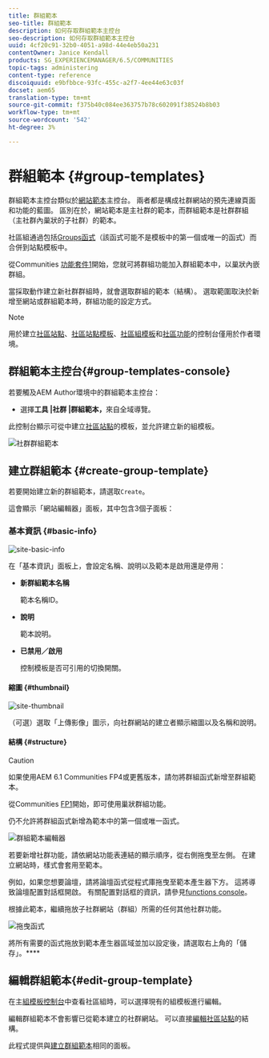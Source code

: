 ```yaml
---
title: 群組範本
seo-title: 群組範本
description: 如何存取群組範本主控台
seo-description: 如何存取群組範本主控台
uuid: 4cf20c91-32b0-4051-a98d-44e4eb50a231
contentOwner: Janice Kendall
products: SG_EXPERIENCEMANAGER/6.5/COMMUNITIES
topic-tags: administering
content-type: reference
discoiquuid: e9bfbbce-93fc-455c-a2f7-4ee44e63c03f
docset: aem65
translation-type: tm+mt
source-git-commit: f375b40c084ee363757b78c602091f38524b8b03
workflow-type: tm+mt
source-wordcount: '542'
ht-degree: 3%

---
```



# 群組範本 {#group-templates}

群組範本主控台類似於[網站範本](/help/communities/sites.md)主控台。 兩者都是構成社群網站的預先連線頁面和功能的藍圖。 區別在於，網站範本是主社群的範本，而群組範本是社群群組（主社群內巢狀的子社群）的範本。

社區組通過包括[Groups函式](/help/communities/functions.md#groups-function)（該函式可能不是模板中的第一個或唯一的函式）而合併到站點模板中。

從Communities [功能套件1](/help/communities/deploy-communities.md#latestfeaturepack)開始，您就可將群組功能加入群組範本中，以巢狀內嵌群組。

當採取動作建立新社群群組時，就會選取群組的範本（結構）。 選取範圍取決於新增至網站或群組範本時，群組功能的設定方式。

>[!NOTE]
>
>用於建立[社區站點](/help/communities/sites-console.md)、[社區站點模板](/help/communities/sites.md)、[社區組模板](/help/communities/tools-groups.md)和[社區功能](/help/communities/functions.md)的控制台僅用於作者環境。

## 群組範本主控台{#group-templates-console}

若要觸及AEM Author環境中的群組範本主控台：

* 選擇&#x200B;**工具 |社群 |群組範本，**&#x200B;來自全域導覽。

此控制台顯示可從中建立[社區站點](/help/communities/sites-console.md)的模板，並允許建立新的組模板。

![社群群組範本](assets/groups-template.png)

## 建立群組範本 {#create-group-template}

若要開始建立新的群組範本，請選取`Create`。

這會顯示「網站編輯器」面板，其中包含3個子面板：

### 基本資訊 {#basic-info}

![site-basic-info](assets/site-basic-info.png)

在「基本資訊」面板上，會設定名稱、說明以及範本是啟用還是停用：

* **新群組範本名稱**

   範本名稱ID。

* **說明**

   範本說明。

* **已禁用／啟用**

   控制模板是否可引用的切換開關。

#### 縮圖 {#thumbnail}

![site-thumbnail](assets/site-thumbnail.png)

（可選）選取「上傳影像」圖示，向社群網站的建立者顯示縮圖以及名稱和說明。

#### 結構 {#structure}

>[!CAUTION]
>
>如果使用AEM 6.1 Communities FP4或更舊版本，請勿將群組函式新增至群組範本。
>
>從Communities [FP1](/help/communities/communities.md#latestfeaturepack)開始，即可使用巢狀群組功能。
>
>仍不允許將群組函式新增為範本中的第一個或唯一函式。

![群組範本編輯器](assets/template-editor.png)

若要新增社群功能，請依網站功能表連結的顯示順序，從右側拖曳至左側。 在建立網站時，樣式會套用至範本。

例如，如果您想要論壇，請將論壇函式從程式庫拖曳至範本產生器下方。 這將導致論壇配置對話框開啟。 有關配置對話框的資訊，請參見[functions console](/help/communities/functions.md)。

根據此範本，繼續拖放子社群網站（群組）所需的任何其他社群功能。

![拖曳函式](assets/dragfunctions.png)

將所有需要的函式拖放到範本產生器區域並加以設定後，請選取右上角的「儲存」。****

## 編輯群組範本{#edit-group-template}

在主[組模板控制台](#group-templates-console)中查看社區組時，可以選擇現有的組模板進行編輯。

編輯群組範本不會影響已從範本建立的社群網站。 可以直接[編輯社區站點](/help/communities/sites-console.md#modify-structure)的結構。

此程式提供與[建立群組範本](#create-group-template)相同的面板。
